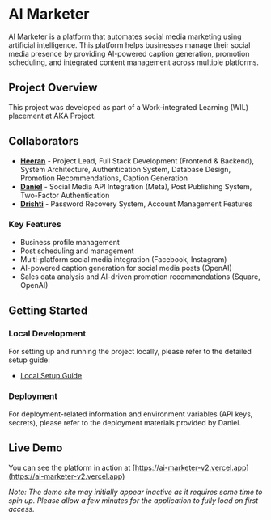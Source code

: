 # AI Marketer

AI Marketer is a platform that automates social media marketing using artificial intelligence. This platform helps businesses manage their social media presence by providing AI-powered caption generation, promotion scheduling, and integrated content management across multiple platforms.

## Project Overview

This project was developed as part of a Work-integrated Learning (WIL) placement at AKA Project.

## Collaborators
- **[Heeran](https://github.com/heeran-kim)** - Project Lead, Full Stack Development (Frontend & Backend), System Architecture, Authentication System, Database Design, Promotion Recommendations, Caption Generation
- **[Daniel](https://github.com/hybriddap)** - Social Media API Integration (Meta), Post Publishing System, Two-Factor Authentication
- **[Drishti](https://github.com/drishtimadaan2025)** - Password Recovery System, Account Management Features

### Key Features
- Business profile management
- Post scheduling and management
- Multi-platform social media integration (Facebook, Instagram)
- AI-powered caption generation for social media posts (OpenAI)
- Sales data analysis and AI-driven promotion recommendations (Square, OpenAI)

## Getting Started

### Local Development

For setting up and running the project locally, please refer to the detailed setup guide:
- [Local Setup Guide](docs/Guides/Local_Setup_Guide.pdf)

### Deployment

For deployment-related information and environment variables (API keys, secrets), please refer to the deployment materials provided by Daniel.

## Live Demo

You can see the platform in action at [https://ai-marketer-v2.vercel.app](https://ai-marketer-v2.vercel.app)

*Note: The demo site may initially appear inactive as it requires some time to spin up. Please allow a few minutes for the application to fully load on first access.*
